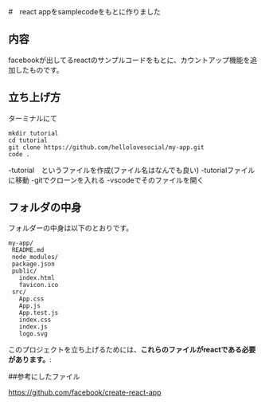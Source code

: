 
#　react appをsamplecodeをもとに作りました

## 内容
facebookが出してるreactのサンプルコードをもとに、カウントアップ機能を追加したものです。

## 立ち上げ方

ターミナルにて

```
mkdir tutorial
cd tutorial
git clone https://github.com/hellolovesocial/my-app.git
code .
```
-tutorial　というファイルを作成(ファイル名はなんでも良い)
-tutorialファイルに移動
-gitでクローンを入れる
-vscodeでそのファイルを開く

## フォルダの中身

フォルダーの中身は以下のとおりです。

```
my-app/
 README.md
 node_modules/
 package.json
 public/
   index.html
   favicon.ico
 src/
   App.css
   App.js
   App.test.js
   index.css
   index.js
   logo.svg
```

このプロジェクトを立ち上げるためには、**これらのファイルがreactである必要があります。**:

##参考にしたファイル

https://github.com/facebook/create-react-app
